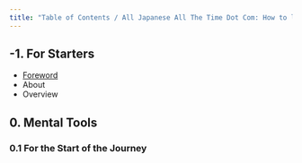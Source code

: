 ```yaml
---
title: "Table of Contents / All Japanese All The Time Dot Com: How to learn Japanese. On your own, having fun and to fluency."
---
```


## -1. For Starters

- [Foreword](./introduction-and-foreword.md)
- About
- Overview

## 0. Mental Tools

### 0.1 For the Start of the Journey
